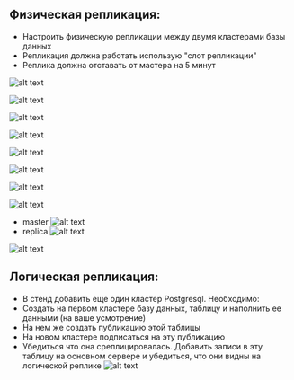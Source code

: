 ## Физическая репликация:

  * Настроить физическую репликации между двумя кластерами базы данных
  * Репликация должна работать использую "слот репликации"
  * Реплика должна отставать от мастера на 5 минут

![alt text](https://github.com/AntonKurapov66/OTUS_DB/blob/main/hw_08/img/01_0.PNG)

![alt text](https://github.com/AntonKurapov66/OTUS_DB/blob/main/hw_08/img/01_1.PNG)

![alt text](https://github.com/AntonKurapov66/OTUS_DB/blob/main/hw_08/img/01_2.PNG)

![alt text](https://github.com/AntonKurapov66/OTUS_DB/blob/main/hw_08/img/01_3.PNG)

![alt text](https://github.com/AntonKurapov66/OTUS_DB/blob/main/hw_08/img/01_3_1.PNG)

![alt text](https://github.com/AntonKurapov66/OTUS_DB/blob/main/hw_08/img/01_4.PNG)

![alt text](https://github.com/AntonKurapov66/OTUS_DB/blob/main/hw_08/img/01_5.PNG)

![alt text](https://github.com/AntonKurapov66/OTUS_DB/blob/main/hw_08/img/01_5_1.PNG)
* master
![alt text](https://github.com/AntonKurapov66/OTUS_DB/blob/main/hw_08/img/01_6.PNG)
* replica
![alt text](https://github.com/AntonKurapov66/OTUS_DB/blob/main/hw_08/img/01_6_1.PNG)

![alt text](https://github.com/AntonKurapov66/OTUS_DB/blob/main/hw_08/img/01_6_2.PNG)

## Логическая репликация:
  * В стенд добавить еще один кластер Postgresql. Необходимо:
  * Создать на первом кластере базу данных, таблицу и наполнить ее данными (на ваше усмотрение)
  * На нем же создать публикацию этой таблицы
  * На новом кластере подписаться на эту публикацию
  * Убедиться что она среплицировалась. Добавить записи в эту таблицу на основном сервере и убедиться, что они видны на логической реплике
  ![alt text](https://github.com/AntonKurapov66/OTUS_DB/blob/main/hw_07/img/01_0.PNG)
